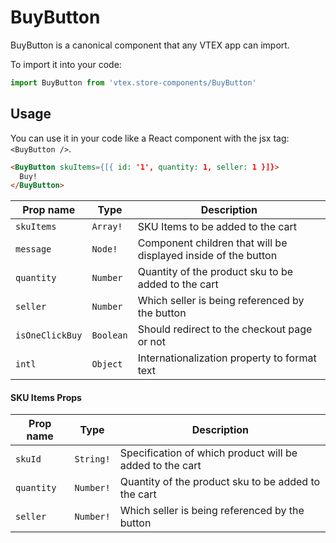 # BuyButton
BuyButton is a canonical component that any VTEX app can import.

To import it into your code: 
```js
import BuyButton from 'vtex.store-components/BuyButton'
```

## Usage
You can use it in your code like a React component with the jsx tag: `<BuyButton />`. 
```html
<BuyButton skuItems={[{ id: '1', quantity: 1, seller: 1 }]}> 
  Buy!
</BuyButton>
```

| Prop name          | Type       | Description                                                                 |
| ------------------ | ---------- | --------------------------------------------------------------------------- |
| `skuItems`         | `Array!`   | SKU Items to be added to the cart                                           |
| `message`          | `Node!`    | Component children that will be displayed inside of the button              |
| `quantity`         | `Number`   | Quantity of the product sku to be added to the cart                         |
| `seller`           | `Number`   | Which seller is being referenced by the button                              |
| `isOneClickBuy`    | `Boolean`  | Should redirect to the checkout page or not                                 |
| `intl`             | `Object`   | Internationalization property to format text                                |

#### SKU Items Props

| Prop name          | Type       | Description                                                                 |
| ------------------ | ---------- | --------------------------------------------------------------------------- |
| `skuId`            | `String!`  | Specification of which product will be added to the cart                    |
| `quantity`         | `Number!`  | Quantity of the product sku to be added to the cart                         |
| `seller`           | `Number!`  | Which seller is being referenced by the button                              |


